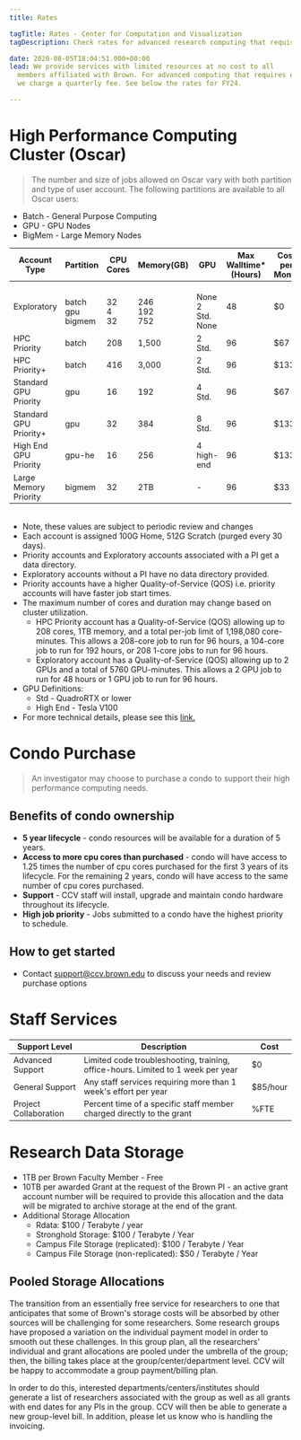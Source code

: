 ```yaml
---
title: Rates

tagTitle: Rates - Center for Computation and Visualization
tagDescription: Check rates for advanced research computing that require extra resources.

date: 2020-08-05T18:04:51.000+00:00
lead: We provide services with limited resources at no cost to all
  members affiliated with Brown. For advanced computing that requires extra resources,
  we charge a quarterly fee. See below the rates for FY24.

---
```


# High Performance Computing Cluster (Oscar)

> The number and size of jobs allowed on Oscar vary with both partition and type of user account. The following partitions are available to all Oscar users:

* Batch   - General Purpose Computing
* GPU     - GPU Nodes
* BigMem  - Large Memory Nodes



<div>

  <table style=" font-size:0.9rem; margin-bottom:2rem;">
    <thead>
      <tr>
        <th>Account Type</th>
        <th>Partition</th>
        <th>CPU Cores</th>
        <th>Memory(GB)</th>
        <th>GPU</th>
        <th>Max Walltime* (Hours)</th>
        <th>Cost per Month</th>
      </tr>
    </thead>
    <tbody>
      <tr>
        <td width="25%"> Exploratory <br> <!-- Make it Single Line. -->
        <td> <br> batch <br> gpu <br> bigmem</td>
        <td> <br> 32 <br> 4 <br> 32 <br> </td>
        <td> <br> 246 <br> 192 <br> 752 </td>
        <td> <br> None <br> 2 Std. <br> None </td>
        <td> 48</td>
        <td> $0</td>
      </tr>
      <tr>
        <td>HPC Priority</td>
        <td>batch</td>
        <td>208</td>
        <td>1,500</td>
        <td>2 Std.</td>
        <td>96</td>
        <td>$67</td>
      </tr>
      <tr>
        <td>HPC Priority+</td>
        <td>batch</td>
        <td>416</td>
        <td>3,000</td>
        <td>2 Std.</td>
        <td>96</td>
        <td>$133</td>
      </tr>
      <tr>
        <td>Standard GPU Priority</td>
        <td>gpu</td>
        <td>16</td>
        <td>192</td>
        <td>4 Std.</td>
        <td>96</td>
        <td>$67</td>
      </tr>
      <tr>
        <td>Standard GPU Priority+</td>
        <td>gpu</td>
        <td>32</td>
        <td>384</td>
        <td>8 Std.</td>
        <td>96</td>
        <td>$133</td>
      </tr>
      <tr>
        <td>High End GPU Priority</td>
        <td>gpu-he</td>
        <td>16</td>
        <td>256</td>
        <td>4 high-end</td>
        <td>96</td>
        <td>$133</td>
      </tr>
      <tr>
        <td>Large Memory Priority</td>
        <td>bigmem</td>
        <td>32</td>
        <td>2TB</td>
        <td>-</td>
        <td>96</td>
        <td>$33</td>
      </tr>
    </tbody>
  </table>

</div>

* Note, these values are subject to periodic review and changes
* Each account is assigned 100G Home, 512G Scratch (purged every 30 days).
* Priority accounts and Exploratory accounts associated with a PI get a data directory.
* Exploratory accounts without a PI have no data directory provided.
* Priority accounts have a higher Quality-of-Service (QOS) i.e. priority accounts will have faster job start times.
* The maximum number of cores and duration may change based on cluster utilization.
  * HPC Priority account has a Quality-of-Service (QOS) allowing up to 208 cores, 1TB memory, and a total per-job limit of 1,198,080 core-minutes. This allows a 208-core job to run for 96 hours, a 104-core job to run for 192 hours, or 208 1-core jobs to run for 96 hours.
  * Exploratory account has a Quality-of-Service (QOS) allowing up to 2 GPUs and a total of 5760 GPU-minutes. This allows a 2 GPU job to run for 48 hours or 1 GPU job to run for 96 hours.
* GPU Definitions:
  * Std - QuadroRTX or lower
  * High End - Tesla V100
* For more technical details, please see this [link.](https://docs.ccv.brown.edu/oscar/system-overview)

# Condo Purchase

> An investigator may choose to purchase a condo to support their high performance computing needs.

## Benefits of condo ownership

* **5 year lifecycle** - condo resources will be available for a duration of 5 years.
* **Access to more cpu cores than purchased** - condo will have access to 1.25 times the number of cpu cores purchased for the first 3 years of its lifecycle. For the remaining 2 years, condo will have access to the same number of cpu cores purchased.
* **Support** - CCV staff will install, upgrade and maintain condo hardware throughout its lifecycle.
* **High job priority** - Jobs submitted to a condo have the highest priority to schedule.

## How to get started

* Contact [support@ccv.brown.edu](mailto:support@ccv.brown.edu) to discuss your needs and review purchase options

# Staff Services

<div>
  <table style=" font-size:0.9rem; margin-bottom:2rem;">
    <thead>
      <tr>
        <th>Support Level</th>
        <th>Description</th>
        <th>Cost</th>
      </tr>
    </thead>
    <tbody>
      <tr>
        <td>Advanced Support</td>
        <td>Limited code troubleshooting, training, office-hours. Limited to 1 week per year</td>
        <td>$0</td>
      </tr>
      <tr>
        <td>General Support</td>
        <td>Any staff services requiring more than 1 week's effort per year</td>
        <td>$85/hour</td>
      </tr>
      <tr>
        <td>Project Collaboration</td>
        <td>Percent time of a specific staff member charged directly to the grant</td>
        <td>%FTE</td>
      </tr>
    </tbody>
  </table>
</div>
    
# Research Data Storage

* 1TB per Brown Faculty Member - Free
* 10TB per awarded Grant at the request of the Brown PI - an active grant account number will be required to provide this allocation and the data will be migrated to archive storage at the end of the grant.
* Additional Storage Allocation
  * Rdata: $100 / Terabyte / year
  * Stronghold Storage: $100 / Terabyte / Year
  * Campus File Storage (replicated): $100 / Terabyte / Year
  * Campus File Storage (non-replicated): $50 / Terabyte / Year

## Pooled Storage Allocations

The transition from an essentially free service for researchers to one that anticipates that some of Brown's storage costs will be absorbed by other sources will be challenging for some researchers. Some research groups have proposed a variation on the individual payment model in order to smooth out these challenges. In this group plan, all the researchers' individual and grant allocations are pooled under the umbrella of the group; then, the billing takes place at the group/center/department level. CCV will be happy to accommodate a group payment/billing plan.

In order to do this, interested departments/centers/institutes should generate a list of researchers associated with the group as well as all grants with end dates for any PIs in the group. CCV will then be able to generate a new group-level bill. In addition, please let us know who is handling the invoicing.
